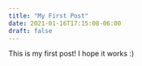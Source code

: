 ```yaml
---
title: "My First Post"
date: 2021-01-16T17:15:08-06:00
draft: false
---
```


This is my first post! I hope it works :)
